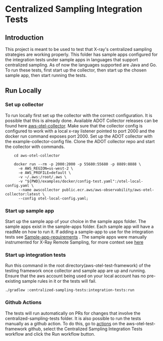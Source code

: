# Centralized Sampling Integration Tests

## Introduction

This project is meant to be used to test that X-ray's centralized sampling strategies
are working properly. This folder has sample apps configured for the integration tests
under sample apps in languages that support centralized sampling. As of now the languages
supported are Java and Go. To run these tests, first start up the collector, then
start up the chosen sample app, then start running the tests.

## Run Locally

### Set up collector
To run locally first set up the collector with the correct configuration.
It is possible that this is already done. Available ADOT Collector releases can be found here
[aws-otel-collector](https://github.com/aws-observability/aws-otel-collector/releases).
Make sure that the collector config is configured to work with a local x-ray listener pointed
to port 2000 and the docker run command exposes port 2000. Set up the ADOT collector with the 
example-collector-config file. Clone the ADOT collector repo and start the collector with commands.
```shell
    cd aws-otel-collector
```
```shell
    docker run --rm -p 2000:2000 -p 55680:55680 -p 8889:8888 \
      -e AWS_REGION=us-west-2 \
      -e AWS_PROFILE=default \
      -v ~/.aws:/root/.aws \
      -v "${PWD}/examples/docker/config-test.yaml":/otel-local-config.yaml \
      --name awscollector public.ecr.aws/aws-observability/aws-otel-collector:latest \
      --config otel-local-config.yaml;
```

### Start up sample app
Start up the sample app of your choice in the sample apps folder. The sample apps exist in the sample-apps folder. 
Each sample app will have a readMe on how to run it. If adding a sample-app to use for the integration tests see
[Sample-app-requirements](https://docs.google.com/document/d/1nu6XwYKe8h3EZ6upCQqf83hI9gQ-yg5WXlxHRjJ7BCg/edit?usp=sharing)
. The sample apps were manually instrumented for X-Ray Remote Sampling, for more context see
[here](https://aws-otel.github.io/docs/getting-started/java-sdk/trace-auto-instr#using-x-ray-remote-sampling)

### Start up integration tests
Run this command in the root directory(aws-otel-test-framework) of the testing framework once collector 
and sample app are up and running. Ensure that the aws account being used on your local account has no 
pre-existing sample rules in it or the tests will fail.
```shell
./gradlew :centralized-sampling-tests:integration-tests:run
```

### Github Actions
The tests will run automatically on PRs for changes that involve the centralized-sampling-tests folder.
It is also possible to run the tests manually as a github action. To do this, go to [actions](https://github.com/aws-observability/aws-otel-test-framework/actions)
on the aws-otel-test-framework github, select the Centralized Sampling Integration Tests workflow and
click the Run workflow button.
